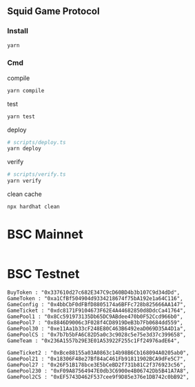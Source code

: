 ## Squid Game Protocol
### Install
```sh
yarn
```
### Cmd
compile
```sh
yarn compile
```
test
```sh
yarn test
```
deploy

```sh
# scripts/deploy.ts
yarn deploy
```
verify
```sh
# scripts/verify.ts
yarn verify
```
clean cache
```sh
npx hardhat clean
```

# BSC Mainnet
```

```

# BSC Testnet
```
BuyToken : "0x337610d27c682E347C9cD60BD4b3b107C9d34dDd",
GameToken : "0xa1CfBf504904d9334218674f75bA192e1a64C116",
GameConfig : "0x4bbCbF0dFBfD8805174a6BFFc728b825666AA147",
GameTicket : "0xdc8171F9104673F62E4A44682850d8DdcCa41764",
GamePool1 : "0x8Cc591973135Db65DC9ABdee470b0F52Ccd966b0",
GamePool7 : "0x8846D9006c3F028f4CD8919DeB3b7Fb0684dd559",
GamePool30 : "0xe11Aa1b33cF248E80C463B6492eaD069D35A4D1a",
GamePoolCS : "0x7b7b5bFA6C82D5a0c3c9028c5e75e3d37c399658",
GameTeam : "0x236A1557b29E3E01A53922F255c1Ff24976adE64",

GameTicket2 : "0xBce88155a03A0863c14b98B6Cb168094A0205ab0",
GamePool21 : "0x18306F48e27Bf84aC461Fb91811902BCA9dFe5C7",
GamePool27 : "0x26F51B178bce3E5bCeBD2f731b81C2f376923c56",
GamePool230 : "0xF09A87564947E0db3C6900e4B06742Db5B41A7A8",
GamePool2CS : "0xEF5743D462F537cee9f9D85e376e1DB742c0bB92",
```
